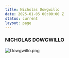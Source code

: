 ```yaml
---
title: Nicholas Dowgwillo
date: 2025-01-05 00:00:00 Z
status: current
layout: page
---
```


### NICHOLAS DOWGWILLO

![Dowgwillo.png](/uploads/Dowgwillo.png)